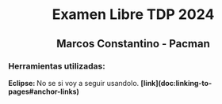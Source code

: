 <h1 align="center"> Examen Libre TDP 2024 </h1>
<h2 align="center"> Marcos Constantino - Pacman </h2>
<h3> Herramientas utilizadas:</h3>
<b> Eclipse: </b> No se si voy a seguir usandolo.
<b> [link](doc:linking-to-pages#anchor-links) </b>
